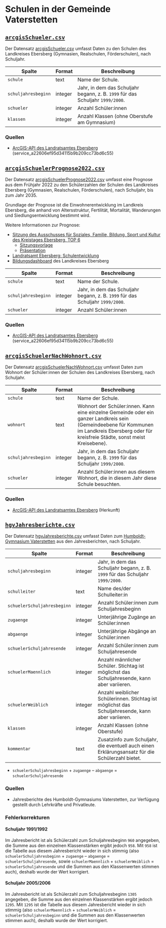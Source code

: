 # Schulen in der Gemeinde Vaterstetten

## [`arcgisSchueler.csv`](./arcgisSchueler.csv)

Der Datensatz [arcgisSchueler.csv](./arcgisSchueler.csv) umfasst Daten zu den Schulen des Landkreises Ebersberg (Gymnasien, Realschulen, Förderschulen), nach Schuljahr.

|Spalte|Format|Beschreibung
|-|-|-
|`schule`|text|Name der Schule. 
|`schuljahresbeginn`|integer|Jahr, in dem das Schuljahr begann, z.&nbsp;B. `1999` für das Schuljahr `1999/2000`.
|`schueler`|integer|Anzahl Schüler:innen
|`klassen`|integer|Anzahl Klassen (ohne Oberstufe am Gymnasium)


### Quellen

* [ArcGIS-API des Landratsamtes Ebersberg](../quellen/lra-ebe-arcgis.md) (service_a22606ef95d34115b9b209cc73bd6c55)


## [`arcgisSchuelerPrognose2022.csv`](./arcgisSchuelerPrognose2022.csv)

Der Datensatz [arcgisSchuelerPrognose2022.csv](./arcgisSchuelerPrognose2022.csv) umfasst eine Prognose aus dem Frühjahr 2022 zu den Schülerzahlen der Schulen des Landkreises Ebersberg (Gymnasien, Realschulen, Förderschulen), nach Schuljahr, bis zum Jahr 2035.

Grundlage der Prognose ist die Einwohnerentwicklung im Landkreis Ebersberg, die anhand von Altersstruktur, Fertilität, Mortalität, Wanderungen und Siedlungsentwicklung bestimmt wird.

Weitere Informationen zur Prognose:
* [Sitzung des Ausschusses für Soziales, Familie, Bildung, Sport und Kultur des Kreistages Ebersberg, TOP 6](https://buergerinfo.lra-ebe.de/si0057.asp?__ksinr=1399)
  * [Sitzungsvorlage](https://buergerinfo.lra-ebe.de/getfile.asp?id=67288&type=view)
  * [Präsentation](https://buergerinfo.lra-ebe.de/getfile.asp?id=67923&type=do)
* [Landratsamt Ebersberg: Schulentwicklung](https://www.lra-ebe.de/landratsamt/unsere-fachbereiche?schulentwicklung&orga=27239)
* [Bildungsdashboard](https://experience.arcgis.com/experience/da3e6d0ac8774a3a9e3ad227e7123c30) des Landkreises Ebersberg

|Spalte|Format|Beschreibung
|-|-|-
|`schule`|text|Name der Schule. 
|`schuljahresbeginn`|integer|Jahr, in dem das Schuljahr begann, z.&nbsp;B. `1999` für das Schuljahr `1999/2000`.
|`schueler`|integer|Anzahl Schüler:innen


### Quellen

* [ArcGIS-API des Landratsamtes Ebersberg](../quellen/lra-ebe-arcgis.md) (service_a22606ef95d34115b9b209cc73bd6c55)


## [`arcgisSchuelerNachWohnort.csv`](./arcgisSchuelerNachWohnort.csv)

Der Datensatz [arcgisSchuelerNachWohnort.csv](./arcgisSchuelerNachWohnort.csv) umfasst Daten zum Wohnort der Schüler:innen der Schulen des Landkreises Ebersberg, nach Schuljahr.

|Spalte|Format|Beschreibung
|-|-|-
|`schule`|text|Name der Schule.
|`wohnort`|text|Wohnort der Schüler:innen. Kann eine einzelne Gemeinde oder ein ganzer Landkreis sein (Gemeindeebene für Kommunen im Landkreis Ebersberg oder für kreisfreie Städte, sonst meist Kreisebene).
|`schuljahresbeginn`|integer|Jahr, in dem das Schuljahr begann, z.&nbsp;B. `1999` für das Schuljahr `1999/2000`.
|`schueler`|integer|Anzahl Schüler:innen aus diesem Wohnort, die in diesem Jahr diese Schule besuchten.


### Quellen

* [ArcGIS-API des Landratsamtes Ebersberg](../quellen/lra-ebe-arcgis.md) (Herkunft)


## [`hgvJahresberichte.csv`](./hgvJahresberichte.csv)

Der Datensatz [hgvJahresberichte.csv](./hgvJahresberichte.csv) umfasst Daten zum [Humboldt-Gymnasium Vaterstetten](https://de.wikipedia.org/wiki/Humboldt-Gymnasium_Vaterstetten) aus den Jahresberichten, nach Schuljahr.

|Spalte|Format|Beschreibung
|-|-|-
|`schuljahresbeginn`|integer|Jahr, in dem das Schuljahr begann, z.&nbsp;B. `1999` für das Schuljahr `1999/2000`.
|`schulleiter`|text|Name des/der Schulleiter:in
|`schuelerSchuljahresbeginn`|integer|Anzahl Schüler:innen zum Schuljahresbeginn
|`zugaenge`|integer|Unterjährige Zugänge an Schüler:innen
|`abgaenge`|integer|Unterjährige Abgänge an Schüler:innen
|`schuelerSchuljahresende`|integer|Anzahl Schüler:innen zum Schuljahresende
|`schuelerMaennlich`|integer|Anzahl männlicher Schüler. Stichtag ist möglichst das Schuljahresende, kann aber variieren.
|`schuelerWeiblich`|integer|Anzahl weiblicher Schülerinnen. Stichtag ist möglichst das Schuljahresende, kann aber variieren.
|`klassen`|integer|Anzahl Klassen (ohne Oberstufe)
|`kommentar`|text|Zusatzinfo zum Schuljahr, die eventuell auch einen Erklärungsansatz für die Schülerzahl bietet.

* `schuelerSchuljahresbeginn` + `zugaenge` – `abgaenge` = `schuelerSchuljahresende`


### Quellen

* Jahresberichte des Humboldt-Gymnasiums Vaterstetten, zur Verfügung gestellt durch Lehrkräfte und Privatleute.

### Fehlerkorrekturen

#### Schuljahr 1991/1992

Im Jahresbericht ist als Schülerzahl zum Schuljahresbeginn `960` angegeben, die Summe aus den einzelnen Klassenstärken ergibt jedoch `958`. Mit `958` ist die Tabelle aus diesem Jahresbericht wieder in sich stimmig (also `schuelerSchuljahresbeginn` + `zugaenge` – `abgaenge` = `schuelerSchuljahresende`, sowie `schuelerMaennlich` + `schuelerWeiblich` = `schuelerSchuljahresende` und die Summen aus den Klassenwerten stimmen auch), deshalb wurde der Wert korrigiert.

#### Schuljahr 2005/2006

Im Jahresbericht ist als Schülerzahl zum Schuljahresbeginn `1305` angegeben, die Summe aus den einzelnen Klassenstärken ergibt jedoch `1295`. Mit `1295` ist die Tabelle aus diesem Jahresbericht wieder in sich stimmig (also `schuelerMaennlich` + `schuelerWeiblich` = `schuelerSchuljahresbeginn` und die Summen aus den Klassenwerten stimmen auch), deshalb wurde der Wert korrigiert.
